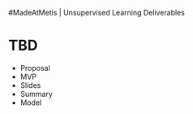 #MadeAtMetis | Unsupervised Learning Deliverables

# TBD   


* Proposal
* MVP
* Slides
* Summary
* Model

